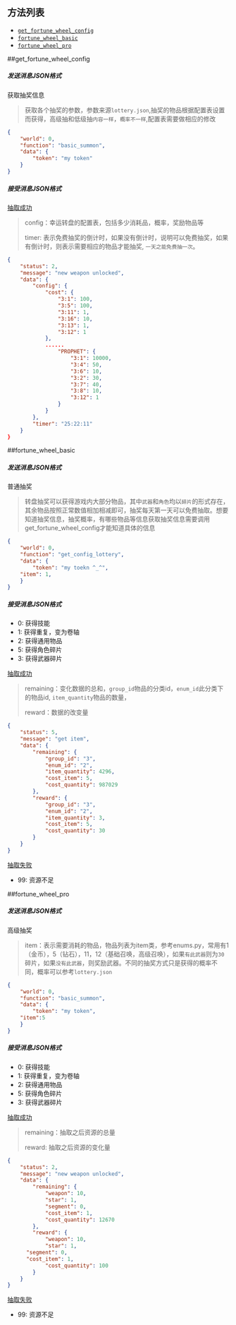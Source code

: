 ## 方法列表

* [`get_fortune_wheel_config`](##get_fortune_wheel_config)
* [`fortune_wheel_basic`](##fortune_wheel_basic)
* [`fortune_wheel_pro`](##fortune_wheel_pro)



##get_fortune_wheel_config

##### 发送消息JSON格式

获取抽奖信息

> 获取各个抽奖的参数，参数来源`lottery.json`,抽奖的物品根据配置表设置而获得，高级抽和低级抽`内容一样`，`概率不一样`,配置表需要做相应的修改

```json
{
	"world": 0,
	"function": "basic_summon",
	"data": {
		"token": "my token"
	}
}
```

##### 接受消息JSON格式

[抽取成功]()

> config：幸运转盘的配置表，包括多少消耗品，概率，奖励物品等
>
> timer: 表示免费抽奖的倒计时，如果没有倒计时，说明可以免费抽奖，如果有倒计时，则表示需要相应的物品才能抽奖, `一天之能免费抽一次`。

```json
{
	"status": 2,
	"message": "new weapon unlocked",
	"data": {
		"config": {
			"cost": {
				"3:1": 100,
				"3:5": 100,
				"3:11": 1,
				"3:16": 10,
				"3:13": 1,
				"3:12": 1
			},
			......
				"PROPHET": {
					"3:1": 10000,
					"3:4": 50,
					"3:6": 10,
					"3:2": 30,
					"3:7": 40,
					"3:8": 10,
					"3:12": 1
				}
			}
		},
		"timer": "25:22:11"
	}
}
```



##fortune_wheel_basic

##### 发送消息JSON格式

普通抽奖

> 转盘抽奖可以获得游戏内大部分物品，其中`武器`和`角色`均以`碎片`的形式存在，其余物品按照正常数值相加相减即可，抽奖每天第一天可以免费抽取。想要知道抽奖信息，抽奖概率，有哪些物品等信息获取抽奖信息需要调用get_fortune_wheel_config才能知道具体的信息

```json
{
	"world": 0, 
	"function": "get_config_lottery",
	"data": {
		"token": "my toekn ^_^",
    "item": 1,
	}
}
```

##### 接受消息JSON格式

* 0: 获得技能
* 1: 获得重复，变为卷轴
* 2: 获得通用物品
* 5: 获得角色碎片
* 3: 获得武器碎片

[抽取成功]()

> remaining：变化数据的总和，`group_id`物品的分类id，`enum_id`此分类下的物品id, `item_quantity`物品的数量，
>
> reward：数据的改变量

```json
{
	"status": 5,
	"message": "get item",
	"data": {
		"remaining": {
			"group_id": "3",
			"enum_id": "2",
			"item_quantity": 4296,
			"cost_item": 5,
			"cost_quantity": 987029
		},
		"reward": {
			"group_id": "3",
			"enum_id": "2",
			"item_quantity": 3,
			"cost_item": 5,
			"cost_quantity": 30
		}
	}
}
```

[抽取失败]()

* 99: 资源不足



##fortune_wheel_pro

##### 发送消息JSON格式

高级抽奖

> item：表示需要消耗的物品，物品列表为item类，参考enums.py，常用有1（金币），5（钻石），11，12（基础召唤，高级召唤），如果`有此武器`则为`30`碎片，如果`没有此武器`，则奖励武器。不同的抽奖方式只是获得的概率不同，概率可以参考`lottery.json`

```json
{
	"world": 0,
	"function": "basic_summon",
	"data": {
		"token": "my token",
    "item":5
	}
}
```

##### 接受消息JSON格式

* 0: 获得技能
* 1: 获得重复，变为卷轴
* 2: 获得通用物品
* 5: 获得角色碎片
* 3: 获得武器碎片

[抽取成功]()

> remaining：抽取之后资源的总量
>
> reward: 抽取之后资源的变化量

```json
{
	"status": 2,
	"message": "new weapon unlocked",
	"data": {
		"remaining": {
			"weapon": 10,
			"star": 1,
			"segment": 0,
			"cost_item": 1,
			"cost_quantity": 12670
		},
		"reward": {
			"weapon": 10,
			"star": 1,
      "segment": 0,
      "cost_item": 1,
			"cost_quantity": 100
		}
	}
}
```

[抽取失败]()

* 99: 资源不足


